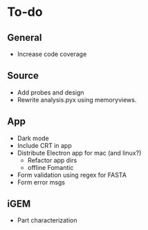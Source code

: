 # To-do

## General
- Increase code coverage

## Source
- Add probes and design
- Rewrite analysis.pyx using memoryviews.

## App
- Dark mode
- Include CRT in app
- Distribute Electron app for mac (and linux?)
    - Refactor app dirs
    - offline Fomantic
- Form validation using regex for FASTA
- Form error msgs

## iGEM
- Part characterization